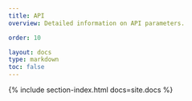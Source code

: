 ```yaml
---
title: API
overview: Detailed information on API parameters.

order: 10

layout: docs
type: markdown
toc: false
---
```


{% include section-index.html docs=site.docs %}
